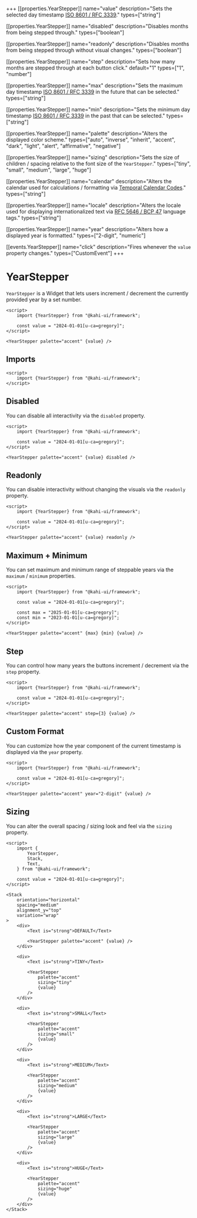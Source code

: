 +++
[[properties.YearStepper]]
name="value"
description="Sets the selected day timestamp [ISO 8601 / RFC 3339](https://www.w3.org/TR/NOTE-datetime)."
types=["string"]

[[properties.YearStepper]]
name="disabled"
description="Disables months from being stepped through."
types=["boolean"]

[[properties.YearStepper]]
name="readonly"
description="Disables months from being stepped through without visual changes."
types=["boolean"]

[[properties.YearStepper]]
name="step"
description="Sets how many months are stepped through at each button click."
default="1"
types=["1", "number"]

[[properties.YearStepper]]
name="max"
description="Sets the maximum day timestamp [ISO 8601 / RFC 3339](https://www.w3.org/TR/NOTE-datetime) in the future that can be selected."
types=["string"]

[[properties.YearStepper]]
name="min"
description="Sets the minimum day timestamp [ISO 8601 / RFC 3339](https://www.w3.org/TR/NOTE-datetime) in the past that can be selected."
types=["string"]

[[properties.YearStepper]]
name="palette"
description="Alters the displayed color scheme."
types=["auto", "inverse", "inherit", "accent", "dark", "light", "alert", "affirmative", "negative"]

[[properties.YearStepper]]
name="sizing"
description="Sets the size of children / spacing relative to the font size of the `YearStepper`."
types=["tiny", "small", "medium", "large", "huge"]

[[properties.YearStepper]]
name="calendar"
description="Alters the calendar used for calculations / formatting via [Temporal Calendar Codes](https://tc39.es/proposal-temporal/docs/calendar.html)."
types=["string"]

[[properties.YearStepper]]
name="locale"
description="Alters the locale used for displaying internationalized text via [RFC 5646 / BCP 47](https://www.w3.org/International/articles/language-tags) language tags."
types=["string"]

[[properties.YearStepper]]
name="year"
description="Alters how a displayed year is formatted."
types=["2-digit", "numeric"]

[[events.YearStepper]]
name="click"
description="Fires whenever the `value` property changes."
types=["CustomEvent<void>"]
+++

# YearStepper

`YearStepper` is a Widget that lets users increment / decrement the currently provided year by a set number.

```svelte repl YearStepper Preview
<script>
    import {YearStepper} from "@kahi-ui/framework";

    const value = "2024-01-01[u-ca=gregory]";
</script>

<YearStepper palette="accent" {value} />
```

## Imports

```svelte default YearStepper Imports
<script>
    import {YearStepper} from "@kahi-ui/framework";
</script>
```

## Disabled

You can disable all interactivity via the `disabled` property.

```svelte repl YearStepper Disabled
<script>
    import {YearStepper} from "@kahi-ui/framework";

    const value = "2024-01-01[u-ca=gregory]";
</script>

<YearStepper palette="accent" {value} disabled />
```

## Readonly

You can disable interactivity without changing the visuals via the `readonly` property.

```svelte repl YearStepper Readonly
<script>
    import {YearStepper} from "@kahi-ui/framework";

    const value = "2024-01-01[u-ca=gregory]";
</script>

<YearStepper palette="accent" {value} readonly />
```

## Maximum + Minimum

You can set maximum and minimum range of steppable years via the `maximum` / `minimum` properties.

```svelte repl YearStepper Maximum + Minimum
<script>
    import {YearStepper} from "@kahi-ui/framework";

    const value = "2024-01-01[u-ca=gregory]";

    const max = "2025-01-01[u-ca=gregory]";
    const min = "2023-01-01[u-ca=gregory]";
</script>

<YearStepper palette="accent" {max} {min} {value} />
```

## Step

You can control how many years the buttons increment / decrement via the `step` property.

```svelte repl YearStepper Step
<script>
    import {YearStepper} from "@kahi-ui/framework";

    const value = "2024-01-01[u-ca=gregory]";
</script>

<YearStepper palette="accent" step={3} {value} />
```

## Custom Format

You can customize how the year component of the current timestamp is displayed via the `year` property.

```svelte repl YearStepper Custom Format
<script>
    import {YearStepper} from "@kahi-ui/framework";

    const value = "2024-01-01[u-ca=gregory]";
</script>

<YearStepper palette="accent" year="2-digit" {value} />
```

## Sizing

You can alter the overall spacing / sizing look and feel via the `sizing` property.

```svelte repl YearStepper Sizing
<script>
    import {
        YearStepper,
        Stack,
        Text,
    } from "@kahi-ui/framework";

    const value = "2024-01-01[u-ca=gregory]";
</script>

<Stack
    orientation="horizontal"
    spacing="medium"
    alignment_y="top"
    variation="wrap"
>
    <div>
        <Text is="strong">DEFAULT</Text>

        <YearStepper palette="accent" {value} />
    </div>

    <div>
        <Text is="strong">TINY</Text>

        <YearStepper
            palette="accent"
            sizing="tiny"
            {value}
        />
    </div>

    <div>
        <Text is="strong">SMALL</Text>

        <YearStepper
            palette="accent"
            sizing="small"
            {value}
        />
    </div>

    <div>
        <Text is="strong">MEDIUM</Text>

        <YearStepper
            palette="accent"
            sizing="medium"
            {value}
        />
    </div>

    <div>
        <Text is="strong">LARGE</Text>

        <YearStepper
            palette="accent"
            sizing="large"
            {value}
        />
    </div>

    <div>
        <Text is="strong">HUGE</Text>

        <YearStepper
            palette="accent"
            sizing="huge"
            {value}
        />
    </div>
</Stack>
```
